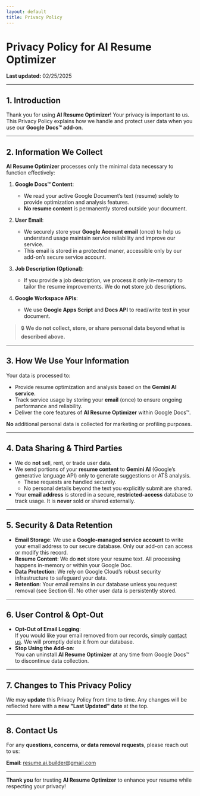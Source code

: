 ```yaml
---
layout: default
title: Privacy Policy
---
```


# Privacy Policy for AI Resume Optimizer

**Last updated:** 02/25/2025

---

## 1. Introduction
Thank you for using **AI Resume Optimizer**! Your privacy is important to us. This Privacy Policy explains how we handle and protect user data when you use our **Google Docs™ add-on**.

---

## 2. Information We Collect
**AI Resume Optimizer** processes only the minimal data necessary to function effectively:

1. **Google Docs™ Content**:  
   - We read your active Google Document’s text (resume) solely to provide optimization and analysis features.  
   - **No resume content** is permanently stored outside your document.

2. **User Email**:  
   - We securely store your **Google Account email** (once) to help us understand usage maintain service reliability and improve our service.  
   - This email is stored in a protected maner, accessible only by our add-on’s secure service account.

3. **Job Description (Optional)**:  
   - If you provide a job description, we process it only in-memory to tailor the resume improvements. We do **not** store job descriptions.

4. **Google Workspace APIs**:  
   - We use **Google Apps Script** and **Docs API** to read/write text in your document.

> 🔒 **We do not collect, store, or share personal data beyond what is described above.**

---

## 3. How We Use Your Information
Your data is processed to:
- Provide resume optimization and analysis based on the **Gemini AI service**.
- Track service usage by storing your **email** (once) to ensure ongoing performance and reliability.
- Deliver the core features of **AI Resume Optimizer** within Google Docs™.

**No** additional personal data is collected for marketing or profiling purposes.

---

## 4. Data Sharing & Third Parties
- We do **not** sell, rent, or trade user data.
- We send portions of your **resume content** to **Gemini AI** (Google’s generative language API) only to generate suggestions or ATS analysis. 
  - These requests are handled securely.
  - No personal details beyond the text you explicitly submit are shared.
- Your **email address** is stored in a secure, **restricted-access** database to track usage. It is **never** sold or shared externally.

---

## 5. Security & Data Retention
- **Email Storage**: We use a **Google-managed service account** to write your email address to our secure database. Only our add-on can access or modify this record.
- **Resume Content**: We do **not** store your resume text. All processing happens in-memory or within your Google Doc.
- **Data Protection**: We rely on Google Cloud’s robust security infrastructure to safeguard your data.
- **Retention**: Your email remains in our database unless you request removal (see Section 6). No other user data is persistently stored.

---

## 6. User Control & Opt-Out
- **Opt-Out of Email Logging**:  
  If you would like your email removed from our records, simply [contact us](mailto:resume.ai.builder@gmail.com). We will promptly delete it from our database.
- **Stop Using the Add-on**:  
  You can uninstall **AI Resume Optimizer** at any time from Google Docs™ to discontinue data collection.

---

## 7. Changes to This Privacy Policy
We may **update** this Privacy Policy from time to time. Any changes will be reflected here with a **new "Last Updated" date** at the top.

---

## 8. Contact Us
For any **questions, concerns, or data removal requests**, please reach out to us:

**Email**: [resume.ai.builder@gmail.com](mailto:resume.ai.builder@gmail.com)

---

**Thank you** for trusting **AI Resume Optimizer** to enhance your resume while respecting your privacy!
